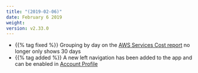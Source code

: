 ```yaml
---
title: "(2019-02-06)"
date: February 6 2019
weight:
version: v2.33.0
---
```

- {{% tag fixed %}} Grouping by day on the [AWS Services Cost report](https://docs.metricly.com/reports/reports-aws-services-cost/) no longer only shows 30 days
- {{% tag added %}} A new left navigation has been added to the app and can be enabled in [Account Profile](https://docs.metricly.com/getting-started/account-profile/)
